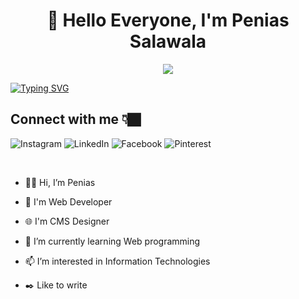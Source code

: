 <h1 align="center">👋 Hello Everyone, I'm Penias Salawala</h1>
<div align="center"><img src="#"> </div>
<p align="center">
  
<!-- Typing SVG by DenverCoder1 - https://github.com/DenverCoder1/readme-typing-svg -->
<a href="https://git.io/typing-svg"><img src="https://readme-typing-svg.demolab.com?font=Fira+Code&pause=1000&color=F7D800&random=false&width=435&height=80&lines=Experienced+in+WordPress+CMS+Website+Design;Learning+Full-Stack+Developer;Enjoy+Learning+About+Technology" alt="Typing SVG" /></a>
</p>

<!-- Social badges section -->
<!-- Badges with custom icons - https://github.com/DenverCoder1/custom-icon-badges -->
## Connect with me 👇🏿
![Instagram](https://img.shields.io/badge/Instagram-%23E4405F.svg?logo=Instagram&logoColor=white)
![LinkedIn](https://img.shields.io/badge/LinkedIn-%230077B5.svg?logo=linkedin&logoColor=white)
![Facebook](https://img.shields.io/badge/Facebook-%23E4405F.svg?logo=Facebook&logoColor=white)
![Pinterest](https://img.shields.io/badge/Pinterest-23E4405F.svg?logo=pinterest&logoColor=white)

<!-- View counter - https://github.com/DenverCoder1/Simple-View-Counter -->

<br/>

- 👋🏿 Hi, I’m Penias
  
- 🚀 I'm Web Developer
  
- 🌐 I'm CMS Designer

- 🌱 I’m currently learning Web programming

- 📫 I’m interested in Information Technologies
  
- ✒️ Like to write

<p align="left"> 
</p>
